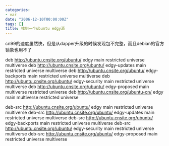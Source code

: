 ```yaml
---
categories:
- var
date: "2006-12-10T00:00:00Z"
tags: []
title: 找到一个ubuntu edgy源
---
```


cn99的速度虽然快，但是从dapper升级的时候发现包不完整，而且debian的官方镜象也用不了

deb <a href="http://ubuntu.cnsite.org/ubuntu/">http://ubuntu.cnsite.org/ubuntu/</a> edgy main restricted universe multiverse
deb <a href="http://ubuntu.cnsite.org/ubuntu/"> http://ubuntu.cnsite.org/ubuntu/</a> edgy-updates main restricted universe multiverse
deb <a href="http://ubuntu.cnsite.org/ubuntu/">http://ubuntu.cnsite.org/ubuntu/</a> edgy-backports main restricted universe multiverse 
deb <a href="http://ubuntu.cnsite.org/ubuntu/">http://ubuntu.cnsite.org/ubuntu/</a> edgy-security main restricted universe multiverse
deb <a href="http://ubuntu.cnsite.org/ubuntu/">http://ubuntu.cnsite.org/ubuntu/</a>  edgy-proposed main multiverse restricted universe
deb <a href="http://ubuntu.cnsite.org/ubuntu-cn/">http://ubuntu.cnsite.org/ubuntu-cn/</a> edgy main multiverse restricted universe

deb-src <a href="http://ubuntu.cnsite.org/ubuntu/"> http://ubuntu.cnsite.org/ubuntu/</a> edgy main restricted universe multiverse
deb-src <a href="http://ubuntu.cnsite.org/ubuntu/">http://ubuntu.cnsite.org/ubuntu/</a> edgy-updates main restricted universe multiverse
 deb-src <a href="http://ubuntu.cnsite.org/ubuntu/">http://ubuntu.cnsite.org/ubuntu/</a> edgy-backports main restricted universe multiverse
deb-src <a href="http://ubuntu.cnsite.org/ubuntu/">http://ubuntu.cnsite.org/ubuntu/ </a> edgy-security main restricted universe multiverse
deb-src <a href="http://ubuntu.cnsite.org/ubuntu/">http://ubuntu.cnsite.org/ubuntu/</a> edgy-proposed main restricted universe multiverse
